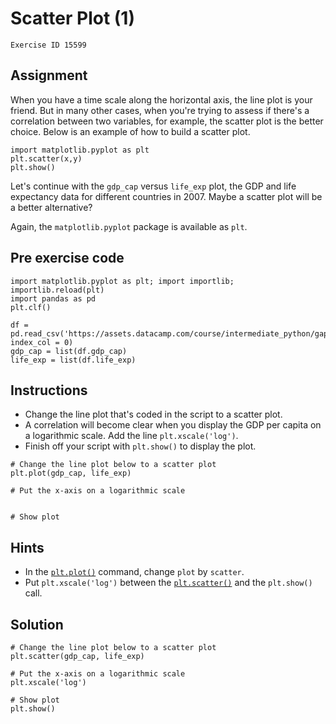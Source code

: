 
#  Scatter Plot (1)

```
Exercise ID 15599
```

##  Assignment 

When you have a time scale along the horizontal axis, the line plot is your friend. But in many other cases, when you're trying to assess if there's a correlation between two variables, for example, the scatter plot is the better choice. Below is an example of how to build a scatter plot.

```
import matplotlib.pyplot as plt
plt.scatter(x,y)
plt.show()

```

Let's continue with the `gdp_cap` versus `life_exp` plot, the GDP and life expectancy data for different countries in 2007. Maybe a scatter plot will be a better alternative?

Again, the `matplotlib.pyplot` package is available as `plt`.

##  Pre exercise code 

```
import matplotlib.pyplot as plt; import importlib; importlib.reload(plt)
import pandas as pd
plt.clf()

df = pd.read_csv('https://assets.datacamp.com/course/intermediate_python/gapminder.csv', index_col = 0)
gdp_cap = list(df.gdp_cap)
life_exp = list(df.life_exp)
```



##  Instructions 

- Change the line plot that's coded in the script to a scatter plot.
- A correlation will become clear when you display the GDP per capita on a logarithmic scale. Add the line `plt.xscale('log')`.
- Finish off your script with `plt.show()` to display the plot.



```
# Change the line plot below to a scatter plot
plt.plot(gdp_cap, life_exp)

# Put the x-axis on a logarithmic scale


# Show plot

```

##  Hints 

- In the [`plt.plot()`](https://matplotlib.org/stable/api/_as_gen/matplotlib.pyplot.plot.html) command, change `plot` by `scatter`.
- Put `plt.xscale('log')` between the [`plt.scatter()`](https://matplotlib.org/stable/api/_as_gen/matplotlib.pyplot.scatter.html) and the `plt.show()` call.



##  Solution 

```
# Change the line plot below to a scatter plot
plt.scatter(gdp_cap, life_exp)

# Put the x-axis on a logarithmic scale
plt.xscale('log')

# Show plot
plt.show()
```


